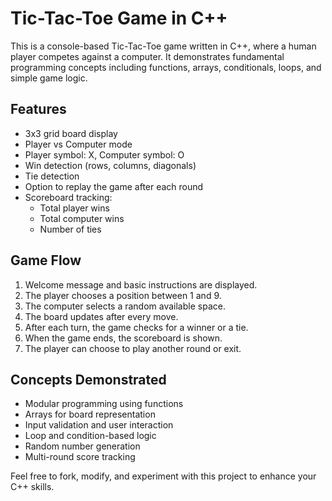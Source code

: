 # Tic-Tac-Toe Game in C++

This is a console-based Tic-Tac-Toe game written in C++, where a human player competes against a computer. It demonstrates fundamental programming concepts including functions, arrays, conditionals, loops, and simple game logic.

## Features

- 3x3 grid board display
- Player vs Computer mode
- Player symbol: X, Computer symbol: O
- Win detection (rows, columns, diagonals)
- Tie detection
- Option to replay the game after each round
- Scoreboard tracking:
  - Total player wins
  - Total computer wins
  - Number of ties

## Game Flow

1. Welcome message and basic instructions are displayed.
2. The player chooses a position between 1 and 9.
3. The computer selects a random available space.
4. The board updates after every move.
5. After each turn, the game checks for a winner or a tie.
6. When the game ends, the scoreboard is shown.
7. The player can choose to play another round or exit.

## Concepts Demonstrated

- Modular programming using functions
- Arrays for board representation
- Input validation and user interaction
- Loop and condition-based logic
- Random number generation
- Multi-round score tracking

Feel free to fork, modify, and experiment with this project to enhance your C++ skills.
